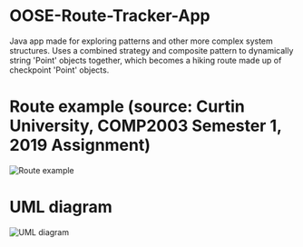 # OOSE-Route-Tracker-App
Java app made for exploring patterns and other more complex system structures. Uses a combined strategy and composite pattern to dynamically string 'Point' objects together, which becomes a hiking route made up of checkpoint 'Point' objects.

# Route example (source: Curtin University, COMP2003 Semester 1, 2019 Assignment)
![Route example](https://i.imgur.com/nkGIDAt.png)


# UML diagram
![UML diagram](https://i.imgur.com/Si5Ioxn.png)
